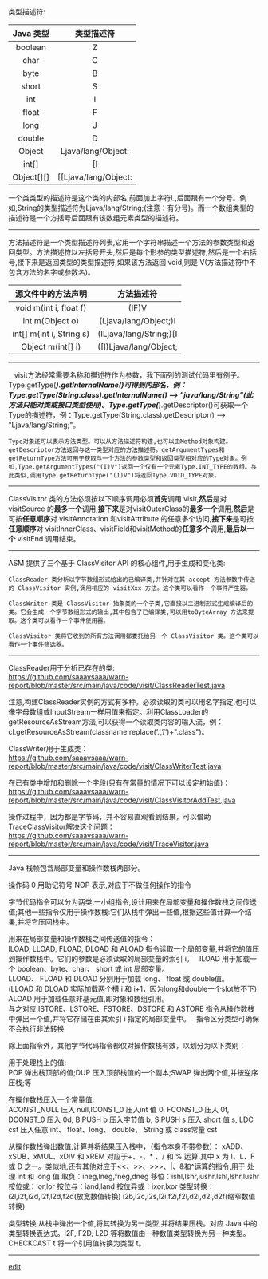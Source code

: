 类型描述符:

|Java 类型     |   类型描述符|
|:-:|:-:|
|boolean       |       Z|
|char          |      C|
|byte          |      B|
|short         |      S|
|int           |      I|
|float         |      F|
|long          |      J|
|double        |      D|
|Object        |      Ljava/lang/Object:|
|int\[]         |      \[I|
|Object\[]\[]    |      \[\[Ljava/lang/Object:|

一个类类型的描述符是这个类的内部名,前面加上字符L,后面跟有一个分号。例如,String的类型描述符为Ljava/lang/String;(注意：有分号)。而一个数组类型的描述符是一个方括号后面跟有该数组元素类型的描述符。

-----

方法描述符是一个类型描述符列表,它用一个字符串描述一个方法的参数类型和返回类型。方法描述符以左括号开头,然后是每个形参的类型描述符,然后是一个右括号,接下来是返回类型的类型描述符,如果该方法返回 void,则是 V(方法描述符中不包含方法的名字或参数名)。

|源文件中的方法声明 | 方法描述符|
|:-:|:-:|
|void m(int i, float f) | (IF)V |
|int m(Object o) | (Ljava/lang/Object;)I |
|int[] m(int i, String s) | (ILjava/lang/String;)\[I |
|Object m(int[] i) | (\[I)Ljava/lang/Object; |

-----

    visit方法经常需要名称和描述符作为参数，我下面列的测试代码里有例子。Type.getType(***).getInternalName()可得到内部名，例：Type.getType(String.class).getInternalName() --> "java/lang/String"(此方法只能对类或接口类型使用)。Type.getType(***).getDescriptor()可获取一个Type的描述符，例：Type.getType(String.class).getDescriptor() --> "Ljava/lang/String;"。
    
    Type对象还可以表示方法类型。可以从方法描述符构建,也可以由Method对象构建。getDescriptor方法返回与这一类型对应的方法描述符。getArgumentTypes和getReturnType方法可用于获取与一个方法的参数类型和返回类型相对应的Type对象。例如,Type.getArgumentTypes("(I)V")返回一个仅有一个元素Type.INT_TYPE的数组。与此类似,调用Type.getReturnType("(I)V")将返回Type.VOID_TYPE对象。

-----

ClassVisitor 类的方法必须按以下顺序调用必须**首先**调用 visit,**然后**是对 visitSource 的**最多一个**调用,**接下来**是对visitOuterClass的**最多一个**调用,**然后**是可按**任意顺序**对 visitAnnotation 和visitAttribute 的任意多个访问,**接下来**是可按**任意顺序**对 visitInnerClass、visitField和visitMethod的**任意多个**调用,**最后以一个** visitEnd 调用结束。

-----

ASM 提供了三个基于 ClassVisitor API 的核心组件,用于生成和变化类:

    ClassReader 类分析以字节数组形式给出的已编译类,并针对在其 accept 方法参数中传送的 ClassVisitor 实例,调用相应的 visitXxx 方法。这个类可以看作一个事件产生器。

    ClassWriter 类是 ClassVisitor 抽象类的一个子类,它直接以二进制形式生成编译后的类。它会生成一个字节数组形式的输出,其中包含了已编译类,可以用toByteArray 方法来提取。这个类可以看作一个事件使用器。

    ClassVisitor 类将它收到的所有方法调用都委托给另一个 ClassVisitor 类。这个类可以看作一个事件筛选器。

-----


ClassReader用于分析已存在的类:  
https://github.com/saaavsaaa/warn-report/blob/master/src/main/java/code/visit/ClassReaderTest.java

注意,构建ClassReader实例的方式有多种。必须读取的类可以用名字指定,也可以像字母数组或InputStream一样用值来指定。利用ClassLoader的getResourceAsStream方法,可以获得一个读取类内容的输入流，例：cl.getResourceAsStream(classname.replace(’.’,’/’)+".class")。

ClassWriter用于生成类：  
https://github.com/saaavsaaa/warn-report/blob/master/src/main/java/code/visit/ClassWriterTest.java

在已有类中增加和删除一个字段(只有在常量的情况下可以设定初始值)：  
https://github.com/saaavsaaa/warn-report/blob/master/src/main/java/code/visit/ClassVisitorAddTest.java

操作过程中，因为都是字节码，并不容易直观看到结果，可以借助TraceClassVisitor解决这个问题：  
https://github.com/saaavsaaa/warn-report/blob/master/src/main/java/code/visit/TraceVisitor.java


-----

Java 栈帧包含局部变量和操作数栈两部分。

操作码 0 用助记符号 NOP 表示,对应于不做任何操作的指令

字节代码指令可以分为两类:一小组指令,设计用来在局部变量和操作数栈之间传送值;其他一些指令仅用于操作数栈:它们从栈中弹出一些值,根据这些值计算一个结果,并将它压回栈中。

用来在局部变量和操作数栈之间传送值的指令：  
ILOAD, LLOAD, FLOAD, DLOAD 和 ALOAD 指令读取一个局部变量,并将它的值压到操作数栈中。它们的参数是必须读取的局部变量的索引 i。  
ILOAD 用于加载一个 boolean、byte、char、 short 或 int 局部变量。   
LLOAD、 FLOAD 和 DLOAD 分别用于加载 long、 float 或 double值。  
(LLOAD 和 DLOAD 实际加载两个槽 i 和 i+1，因为long和double一个slot放不下)  
ALOAD 用于加载任意非基元值,即对象和数组引用。  
与之对应,ISTORE、LSTORE、FSTORE、DSTORE 和 ASTORE 指令从操作数栈中弹出一个值,并将它存储在由其索引 i 指定的局部变量中。  
指令区分类型可确保不会执行非法转换

除上面指令外，其他字节代码指令都仅对操作数栈有效，以划分为以下类别：

用于处理栈上的值:  
POP 弹出栈顶部的值;DUP 压入顶部栈值的一个副本;SWAP 弹出两个值,并按逆序压栈;等

在操作数栈压入一个常量值:  
ACONST_NULL 压入 null,ICONST_0 压入int 值 0, FCONST_0 压入 0f, DCONST_0 压入 0d, BIPUSH b 压入字节值 b, SIPUSH s 压入 short 值 s, 
LDC cst 压入任意 int、 float、long、 double、 String 或 class常量 cst

从操作数栈弹出数值,计算并将结果压入栈中，（指令本身不带参数）：
xADD、xSUB、xMUL、xDIV 和 xREM 对应于+、-、* 、/ 和 % 运算,其中 x 为 I、L、F 或 D 之一。类似地,还有其他对应于<<、>>、>>>、|、&和^运算的指令,用于
处理 int 和 long 值
取负：ineg,lneg,fneg,dneg 
移位：ishl,lshr,iushr,lshl,lshr,lushr 
按位或：ior,lor 
按位与：iand,land 
按位异或：ixor,lxor 
类型转换：i2l,i2f,i2d,l2f,l2d,f2d(放宽数值转换) 
i2b,i2c,i2s,l2i,f2i,f2l,d2i,d2l,d2f(缩窄数值转换)

类型转换,从栈中弹出一个值,将其转换为另一类型,并将结果压栈。对应 Java 中的类型转换表达式。I2F, F2D, L2D 等将数值由一种数值类型转换为另一种类型。CHECKCAST t 将一个引用值转换为类型 t。


-----

[edit](https://github.com/saaavsaaa/saaavsaaa.github.io/edit/master/aaa/Java_Type_Descriptor.md)
